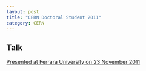 ```yaml
---
layout: post
title: "CERN Doctoral Student 2011"
category: CERN
---
```

## Talk
[Presented at Ferrara University on 23 November 2011][presentation]
<script src="http://speakerdeck.com/embed/4ec255a24ce28b0054004f52.js"></script>

[presentation]: /files/phd_activity_2011.fodp "Presentation"




